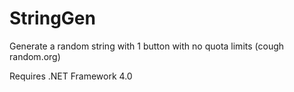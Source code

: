 # StringGen
Generate a random string with 1 button with no quota limits (cough random.org)

Requires .NET Framework 4.0
